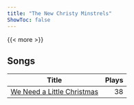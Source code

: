 ```yaml
---
title: "The New Christy Minstrels"
ShowToc: false
---
```


{{< more >}}

## Songs
Title | Plays 
----- | -----: 
[We Need a Little Christmas](/songs/we-need-a-little-christmas) | 38

